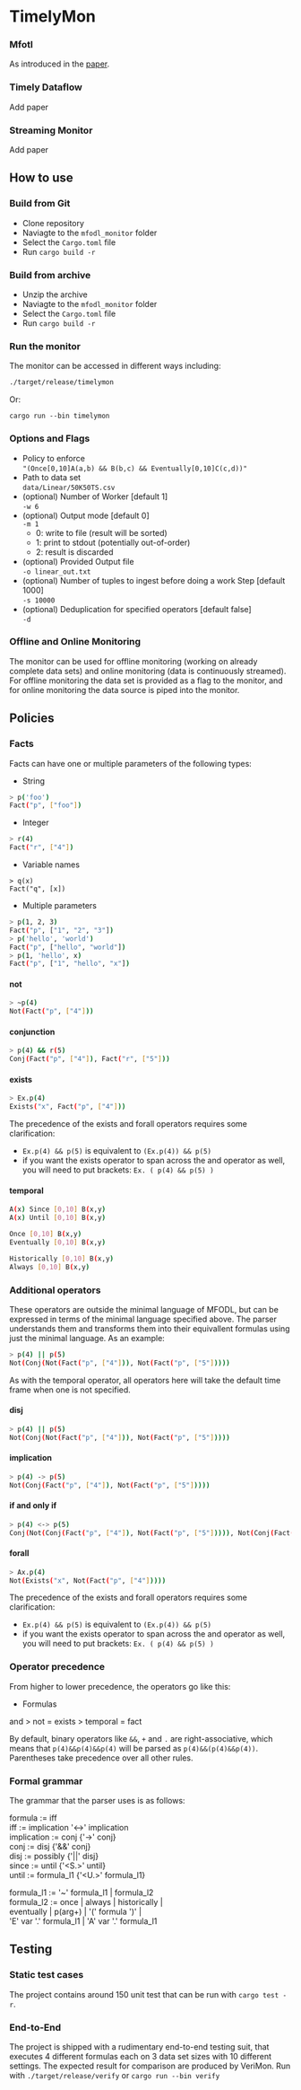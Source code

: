 # TimelyMon
### Mfotl
As introduced in the [paper](https://people.inf.ethz.ch/ioannisl/mfodl.pdf).
### Timely Dataflow
Add paper
### Streaming Monitor
Add paper 


## How to use
### Build from Git
* Clone repository
* Naviagte to the ```mfodl_monitor``` folder
* Select the ```Cargo.toml``` file
* Run ```cargo build -r```

### Build from archive
* Unzip the archive
* Naviagte to the ```mfodl_monitor``` folder
* Select the ```Cargo.toml``` file
* Run ```cargo build -r```

### Run the monitor
The monitor can be accessed in different ways including:
```bash
./target/release/timelymon
```
Or:
```
cargo run --bin timelymon
```
### Options and Flags
* Policy to enforce  
```"(Once[0,10]A(a,b) && B(b,c) && Eventually[0,10]C(c,d))"```
* Path to data set  
```data/Linear/50K50TS.csv```
* (optional) Number of Worker [default 1]  
```-w 6```
* (optional) Output mode [default 0]  
```-m 1```
  * 0: write to file (result will be sorted)
  * 1: print to stdout (potentially out-of-order)
  * 2: result is discarded
* (optional) Provided Output file  
```-o linear_out.txt```
* (optional) Number of tuples to ingest before doing a work Step [default 1000]  
```-s 10000```
* (optional) Deduplication for specified operators [default false]  
```-d```

### Offline and Online Monitoring
The monitor can be used for offline monitoring (working on already complete data sets) and online
monitoring (data is continuously streamed). For offline monitoring the data set is provided as a flag to the monitor,
and for online monitoring the data source is piped into the monitor. 

## Policies
### Facts
Facts can have one or multiple parameters of the following types:
 * String

```bash
> p('foo')
Fact("p", ["foo"])
```
 
 * Integer

```bash
> r(4)
Fact("r", ["4"])
```

 * Variable names

```
> q(x)
Fact("q", [x])
```

 * Multiple parameters

```bash
> p(1, 2, 3)
Fact("p", ["1", "2", "3"])
> p('hello', 'world')
Fact("p", ["hello", "world"])
> p(1, 'hello', x)
Fact("p", ["1", "hello", "x"])
```

#### not

```bash
> ~p(4)
Not(Fact("p", ["4"]))
```

#### conjunction

```bash
> p(4) && r(5)
Conj(Fact("p", ["4"]), Fact("r", ["5"]))
```

#### exists

```bash
> Ex.p(4)
Exists("x", Fact("p", ["4"]))
```
The precedence of the exists and forall operators requires some clarification:
  - ```Ex.p(4) && p(5)``` is equivalent to ```(Ex.p(4)) && p(5)```
  - if you want the exists operator to span across the and operator as well, you will need to put brackets: ``` Ex. ( p(4) && p(5) ) ```
  

#### temporal

```bash
A(x) Since [0,10] B(x,y)
A(x) Until [0,10] B(x,y)

Once [0,10] B(x,y)
Eventually [0,10] B(x,y)

Historically [0,10] B(x,y)
Always [0,10] B(x,y)

```

### Additional operators

These operators are outside the minimal language of MFODL, but can be expressed in terms of the minimal language specified above. The parser understands them and transforms them into their equivallent formulas using just the minimal language. As an example:

```bash
> p(4) || p(5)
Not(Conj(Not(Fact("p", ["4"])), Not(Fact("p", ["5"]))))
```

As with the temporal operator, all operators here will take the default time frame when one is not specified.

#### disj

```bash
> p(4) || p(5)
Not(Conj(Not(Fact("p", ["4"])), Not(Fact("p", ["5"]))))
```

#### implication

```bash
> p(4) -> p(5)
Not(Conj(Fact("p", ["4"]), Not(Fact("p", ["5"]))))
```

#### if and only if

```bash
> p(4) <-> p(5)
Conj(Not(Conj(Fact("p", ["4"]), Not(Fact("p", ["5"])))), Not(Conj(Fact("p", ["5"]), Not(Fact("p", ["4"])))))
```

#### forall

```bash
> Ax.p(4)
Not(Exists("x", Not(Fact("p", ["4"]))))
```

The precedence of the exists and forall operators requires some clarification:
  - ```Ex.p(4) && p(5)``` is equivalent to ```(Ex.p(4)) && p(5)```
  - if you want the exists operator to span across the and operator as well, you will need to put brackets: ``` Ex. ( p(4) && p(5) ) ```

### Operator precedence
From higher to lower precedence, the operators go like this:

* Formulas  

and > not = exists > temporal = fact

By default, binary operators like ```&&```, ```+``` and ```.``` are right-associative, which means that ```p(4)&&p(4)&&p(4)``` will be parsed as ```p(4)&&(p(4)&&p(4))```.
Parentheses take precedence over all other rules.

### Formal grammar
The grammar that the parser uses is as follows:

formula     := iff  
iff         := implication '<->' implication  
implication := conj {'->' conj}  
conj        := disj {'&&' conj}  
disj        := possibly {'||' disj}  
since       := until {'<S.>' until}  
until       := formula_l1 {'<U.>' formula_l1}  

formula_l1  := '~' formula_l1 | formula_l2  
formula_l2  := once | always | historically |  
eventually | p(arg+) | '(' formula ')' |   
'E' var '.' formula_l1 | 'A' var '.' formula_l1

## Testing
### Static test cases
The project contains around 150 unit test that can be run with ``` cargo test -r ```. 
### End-to-End
The project is shipped with a rudimentary end-to-end testing suit,
that executes 4 different formulas each on 3 data set sizes with 10 different settings. The expected result for comparison are produced by VeriMon.
Run with ```./target/release/verify``` or ```cargo run --bin verify```
